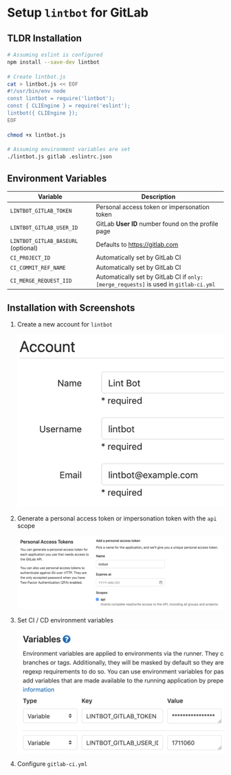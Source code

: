 # Setup `lintbot` for GitLab

## TLDR Installation

```sh
# Assuming eslint is configured
npm install --save-dev lintbot

# Create lintbot.js
cat > lintbot.js << EOF
#!/usr/bin/env node
const lintbot = require('lintbot');
const { CLIEngine } = require('eslint');
lintbot({ CLIEngine });
EOF

chmod +x lintbot.js

# Assuming environment variables are set
./lintbot.js gitlab .eslintrc.json
```

## Environment Variables

| Variable | Description |
|-|-|
`LINTBOT_GITLAB_TOKEN` | Personal access token or impersonation token |
`LINTBOT_GITLAB_USER_ID` | GitLab **User ID** number found on the profile page |
`LINTBOT_GITLAB_BASEURL` (optional) | Defaults to https://gitlab.com |
`CI_PROJECT_ID` | Automatically set by GitLab CI |
`CI_COMMIT_REF_NAME` | Automatically set by GitLab CI |
`CI_MERGE_REQUEST_IID` | Automatically set by GitLab CI if `only: [merge_requests]` is used in `gitlab-ci.yml` |

## Installation with Screenshots

1. Create a new account for `lintbot`

    ![](./screenshots/gitlab-0.png)

2. Generate a personal access token or impersonation token with the `api` scope

    ![](./screenshots/gitlab-1.png)

3. Set CI / CD environment variables

    ![](./screenshots/gitlab-2.png)

4. Configure `gitlab-ci.yml`
